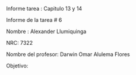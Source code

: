 Informe tarea : Capitulo 13 y 14

Informe de la tarea # 6

Nombre : Alexander Llumiquinga

NRC: 7322

Nombre del profesor: Darwin Omar Alulema Flores

Objetivo:
